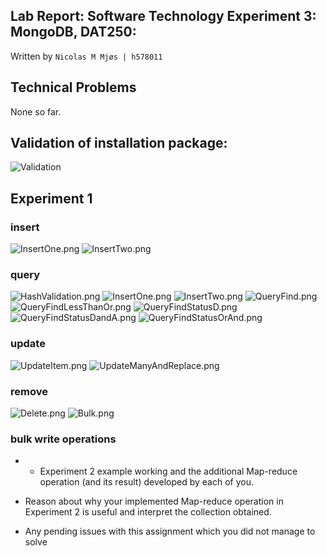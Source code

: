 ## Lab Report: Software Technology Experiment 3: MongoDB, DAT250:

Written by `Nicolas M Mjøs | h578011`

## Technical Problems

None so far.

## Validation of installation package:

![Validation](./images/HashValidation.png)

## Experiment 1

### insert

![InsertOne.png](./images/InsertOne.png)
![InsertTwo.png](./images/InsertTwo.png)

### query

![HashValidation.png](./images/HashValidation.png)
![InsertOne.png](./images/InsertOne.png)
![InsertTwo.png](./images/InsertTwo.png)
![QueryFind.png](./images/QueryFind.png)
![QueryFindLessThanOr.png](./images/QueryFindLessThanOr.png)
![QueryFindStatusD.png](./images/QueryFindStatusD.png)
![QueryFindStatusDandA.png](./images/QueryFindStatusDandA.png)
![QueryFindStatusOrAnd.png](./images/QueryFindStatusOrAnd.png)

### update

![UpdateItem.png](./images/UpdateItem.png)
![UpdateManyAndReplace.png](./images/UpdateManyAndReplace.png)

### remove

![Delete.png](./images/Delete.png)
![Bulk.png](./images/Bulk.png)

### bulk write operations

- - Experiment 2 example working and the additional Map-reduce operation (and its result) developed by each of you.

- Reason about why your implemented Map-reduce operation in Experiment 2 is useful and interpret the collection obtained.

- Any pending issues with this assignment which you did not manage to solve
